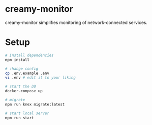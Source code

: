 # creamy-monitor
creamy-monitor simplifies monitoring of network-connected services.

# Setup

```bash
# install dependencies
npm install

# change config
cp .env.example .env
vi .env # edit it to your liking

# start the DB
docker-compose up

# migrate
npm run knex migrate:latest

# start local server
npm run start
```
